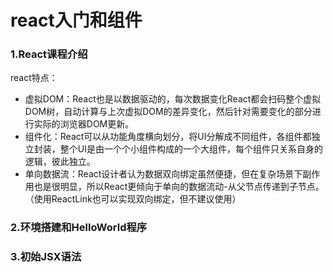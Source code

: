 # react入门和组件

### 1.React课程介绍

 react特点：<br/>
  + 虚拟DOM：React也是以数据驱动的，每次数据变化React都会扫码整个虚拟DOM树，自动计算与上次虚拟DOM的差异变化，然后针对需要变化的部分进行实际的浏览器DOM更新。
  + 组件化：React可以从功能角度横向划分，将UI分解成不同组件，各组件都独立封装，整个UI是由一个个小组件构成的一个大组件，每个组件只关系自身的逻辑，彼此独立。
  + 单向数据流：React设计者认为数据双向绑定虽然便捷，但在复杂场景下副作用也是很明显，所以React更倾向于单向的数据流动-从父节点传递到子节点。（使用ReactLink也可以实现双向绑定，但不建议使用）

### 2.环境搭建和HelloWorld程序

### 3.初始JSX语法



